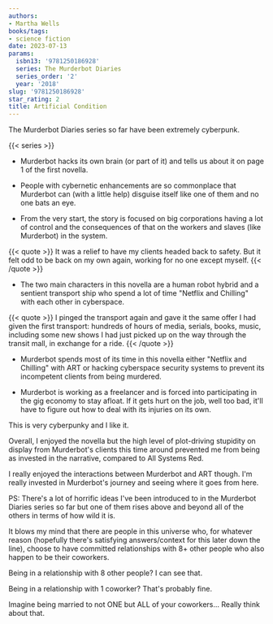 ```yaml
---
authors:
- Martha Wells
books/tags:
- science fiction
date: 2023-07-13
params:
  isbn13: '9781250186928'
  series: The Murderbot Diaries
  series_order: '2'
  year: '2018'
slug: '9781250186928'
star_rating: 2
title: Artificial Condition
---
```


The Murderbot Diaries series so far have been extremely cyberpunk.

<!--more-->

{{< series >}}

- Murderbot hacks its own brain (or part of it) and tells us about it on page 1 of the first novella.

- People with cybernetic enhancements are so commonplace that Murderbot can (with a little help) disguise itself like one of them and no one bats an eye.

- From the very start, the story is focused on big corporations having a lot of control and the consequences of that on the workers and slaves (like Murderbot) in the system.

{{< quote >}}
It was a relief to have my clients headed back to safety. But it felt odd to be back on my own again, working for no one except myself.
{{< /quote >}}

- The two main characters in this novella are a human robot hybrid and a sentient transport ship who spend a lot of time "Netflix and Chilling" with each other in cyberspace.

{{< quote >}}
I pinged the transport again and gave it the same offer I had given the first transport: hundreds of hours of media, serials, books, music, including some new shows I had just picked up on the way through the transit mall, in exchange for a ride.
{{< /quote >}}

- Murderbot spends most of its time in this novella either "Netflix and Chilling" with ART or hacking cyberspace security systems to prevent its incompetent clients from being murdered.

- Murderbot is working as a freelancer and is forced into participating in the gig economy to stay afloat. If it gets hurt on the job, well too bad, it'll have to figure out how to deal with its injuries on its own.

This is very cyberpunky and I like it.

Overall, I enjoyed the novella but the high level of plot-driving stupidity on display from Murderbot's clients this time around prevented me from being as invested in the narrative, compared to All Systems Red.

I really enjoyed the interactions between Murderbot and ART though. I'm really invested in Murderbot's journey and seeing where it goes from here.

PS: There's a lot of horrific ideas I've been introduced to in the Murderbot Diaries series so far but one of them rises above and beyond all of the others in terms of how wild it is.

It blows my mind that there are people in this universe who, for whatever reason (hopefully there's satisfying answers/context for this later down the line), choose to have committed relationships with 8+ other people who also happen to be their coworkers.

Being in a relationship with 8 other people? I can see that.

Being in a relationship with 1 coworker? That's probably fine.

Imagine being married to not ONE but ALL of your coworkers... Really think about that.